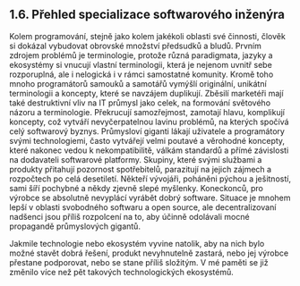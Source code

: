 ## 1.6. Přehled specializace softwarového inženýra

Kolem programování, stejně jako kolem jakékoli oblasti své činnosti, člověk si dokázal vybudovat obrovské množství předsudků a bludů. Prvním zdrojem problémů je terminologie, protože různá paradigmata, jazyky a ekosystémy si vnucují vlastní terminologii, která je nejenom uvnitř sebe rozporuplná, ale i nelogická i v rámci samostatné komunity. Kromě toho mnoho programátorů samouků a samotářů vymýšlí originální, unikátní terminologii a koncepty, které se navzájem duplikují. Zběsilí marketéři mají také destruktivní vliv na IT průmysl jako celek, na formování světového názoru a terminologie. Překrucují samozřejmost, zamotají hlavu, komplikují koncepty, což vytváří nevyčerpatelnou lavinu problémů, na kterých spočívá celý softwarový byznys. Průmysloví giganti lákají uživatele a programátory svými technologiemi, často vytvářejí velmi poutavé a věrohodné koncepty, které nakonec vedou k nekompatibilitě, válkám standardů a přímé závislosti na dodavateli softwarové platformy. Skupiny, které svými službami a produkty přitahují pozornost spotřebitelů, parazitují na jejich zájmech a rozpočtech po celá desetiletí. Někteří vývojáři, poháněni pýchou a ješitností, sami šíří pochybné a někdy zjevně slepé myšlenky. Koneckonců, pro výrobce se absolutně nevyplácí vyrábět dobrý software. Situace je mnohem lepší v oblasti svobodného softwaru a open source, ale decentralizovaní nadšenci jsou příliš rozpolcení na to, aby účinně odolávali mocné propagandě průmyslových gigantů.

Jakmile technologie nebo ekosystém vyvine natolik, aby na nich bylo možné stavět dobrá řešení, produkt nevyhnutelně zastará, nebo jej výrobce přestane podporovat, nebo se stane příliš složitým. V mé paměti se již změnilo více než pět takových technologických ekosystémů.
